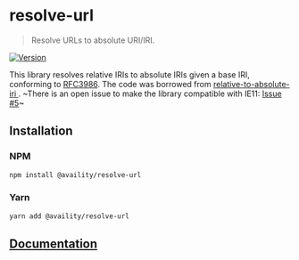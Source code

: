 # resolve-url

> Resolve URLs to absolute URI/IRI.

[![Version](https://img.shields.io/npm/v/@availity/resolve-url.svg?style=for-the-badge)](https://www.npmjs.com/package/@availity/resolve-url)

This library resolves relative IRIs to absolute IRIs given a base IRI, conforming to [RFC3986](https://www.ietf.org/rfc/rfc3986.txt). The code was borrowed from [relative-to-absolute-iri
](https://github.com/rubensorks/relative-to-absolute-iri.js). ~There is an open issue to make the library compatible with IE11: [Issue #5](https://github.com/rubensworks/relative-to-absolute-iri.js/issues/5)~

## Installation

### NPM

```bash
npm install @availity/resolve-url
```

### Yarn

```bash
yarn add @availity/resolve-url
```

## [Documentation](https://availity.github.io/sdk-js/resources/resolve-url)
